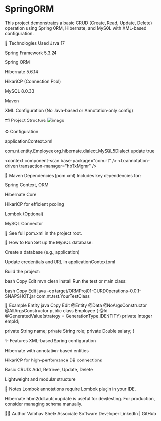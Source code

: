 # SpringORM

This project demonstrates a basic CRUD (Create, Read, Update, Delete) operation using Spring ORM, Hibernate, and MySQL with XML-based configuration.

🔧 Technologies Used
Java 17

Spring Framework 5.3.24

Spring ORM

Hibernate 5.6.14

HikariCP (Connection Pool)

MySQL 8.0.33

Maven

XML Configuration (No Java-based or Annotation-only config)

🗂️ Project Structure
![image](https://github.com/user-attachments/assets/4a03c927-5f3c-4cdc-88cb-e41128fde294)


⚙️ Configuration

applicationContext.xml

<!-- HikariCP DataSource -->
<bean id="hkDs" class="com.zaxxer.hikari.HikariDataSource">
  <property name="driverClassName" value="com.mysql.cj.jdbc.Driver" />
  <property name="jdbcUrl" value="jdbc:mysql://<host>:<port>/<db>" />
  <property name="username" value="root" />
  <property name="password" value="root" />
</bean>

<!-- SessionFactory with Hibernate -->
<bean id="localSesFact" class="org.springframework.orm.hibernate5.LocalSessionFactoryBean">
  <property name="dataSource" ref="hkDs" />
  <property name="annotatedClasses">
    <list>
      <value>com.nt.entity.Employee</value>
    </list>
  </property>
  <property name="hibernateProperties">
    <props>
      <prop key="hibernate.dialect">org.hibernate.dialect.MySQL5Dialect</prop>
      <prop key="hibernate.hbm2ddl.auto">update</prop>
      <prop key="hibernate.show_sql">true</prop>
    </props>
  </property>
</bean>

<!-- HibernateTemplate -->
<bean id="ht" class="org.springframework.orm.hibernate5.HibernateTemplate">
  <property name="sessionFactory" ref="localSesFact" />
</bean>

<!-- Transaction Manager -->
<bean id="hbTxMgmr" class="org.springframework.orm.hibernate5.HibernateTransactionManager">
  <property name="sessionFactory" ref="localSesFact" />
</bean>

<context:component-scan base-package="com.nt" />
<tx:annotation-driven transaction-manager="hbTxMgmr" />

🧾 Maven Dependencies (pom.xml)
Includes key dependencies for:

Spring Context, ORM

Hibernate Core

HikariCP for efficient pooling

Lombok (Optional)

MySQL Connector

📌 See full pom.xml in the project root.

🏃 How to Run
Set up the MySQL database:

Create a database (e.g., application)

Update credentials and URL in applicationContext.xml

Build the project:

bash
Copy
Edit
mvn clean install
Run the test or main class:

bash
Copy
Edit
java -cp target/ORMProj01-CURDOperations-0.0.1-SNAPSHOT.jar com.nt.test.YourTestClass

🧪 Example Entity
java
Copy
Edit
@Entity
@Data
@NoArgsConstructor
@AllArgsConstructor
public class Employee {
  @Id
  @GeneratedValue(strategy = GenerationType.IDENTITY)
  private Integer empId;
  
  private String name;
  private String role;
  private Double salary;
}

✨ Features
XML-based Spring configuration

Hibernate with annotation-based entities

HikariCP for high-performance DB connections

Basic CRUD: Add, Retrieve, Update, Delete

Lightweight and modular structure

📌 Notes
Lombok annotations require Lombok plugin in your IDE.

Hibernate hbm2ddl.auto=update is useful for dev/testing. For production, consider managing schema manually.

🧑‍💻 Author
Vaibhav Shete
Associate Software Developer
LinkedIn | GitHub
